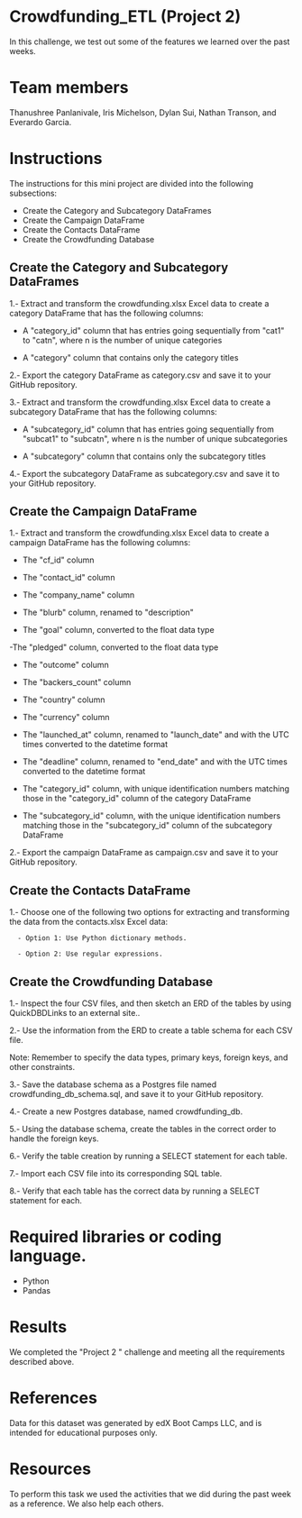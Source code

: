 # Crowdfunding_ETL (Project 2)
In this challenge, we test out some of the features we learned over the past weeks.

# Team members
Thanushree Panlanivale, Iris Michelson, Dylan Sui, Nathan Transon, and Everardo Garcia. 

# Instructions
The instructions for this mini project are divided into the following subsections:

  - Create the Category and Subcategory DataFrames
  - Create the Campaign DataFrame
  - Create the Contacts DataFrame
  - Create the Crowdfunding Database


## Create the Category and Subcategory DataFrames

1.- Extract and transform the crowdfunding.xlsx Excel data to create a category DataFrame that has the following columns:

  - A "category_id" column that has entries going sequentially from "cat1" to "catn", where n is the number of unique categories

  - A "category" column that contains only the category titles

2.- Export the category DataFrame as category.csv and save it to your GitHub repository.

3.- Extract and transform the crowdfunding.xlsx Excel data to create a subcategory DataFrame that has the following columns:

  - A "subcategory_id" column that has entries going sequentially from "subcat1" to "subcatn", where n is the number of unique subcategories

  - A "subcategory" column that contains only the subcategory titles

4.- Export the subcategory DataFrame as subcategory.csv and save it to your GitHub repository.

## Create the Campaign DataFrame

1.- Extract and transform the crowdfunding.xlsx Excel data to create a campaign DataFrame has the following columns:

  - The "cf_id" column

  - The "contact_id" column

  - The "company_name" column

  - The "blurb" column, renamed to "description"

  - The "goal" column, converted to the float data type

  -The "pledged" column, converted to the float data type

  - The "outcome" column

  - The "backers_count" column

  - The "country" column

  - The "currency" column

  - The "launched_at" column, renamed to "launch_date" and with the UTC times converted to the datetime format

  - The "deadline" column, renamed to "end_date" and with the UTC times converted to the datetime format

  - The "category_id" column, with unique identification numbers matching those in the "category_id" column of the category DataFrame

  - The "subcategory_id" column, with the unique identification numbers matching those in the "subcategory_id" column of the subcategory DataFrame

2.- Export the campaign DataFrame as campaign.csv and save it to your GitHub repository.

## Create the Contacts DataFrame

1.- Choose one of the following two options for extracting and transforming the data from the contacts.xlsx Excel data:

      - Option 1: Use Python dictionary methods.

      - Option 2: Use regular expressions.


 ## Create the Crowdfunding Database

1.- Inspect the four CSV files, and then sketch an ERD of the tables by using QuickDBDLinks to an external site..

2.- Use the information from the ERD to create a table schema for each CSV file.

  Note: Remember to specify the data types, primary keys, foreign keys, and other constraints.

3.- Save the database schema as a Postgres file named crowdfunding_db_schema.sql, and save it to your GitHub repository.

4.- Create a new Postgres database, named crowdfunding_db.

5.- Using the database schema, create the tables in the correct order to handle the foreign keys.

6.- Verify the table creation by running a SELECT statement for each table.

7.- Import each CSV file into its corresponding SQL table.

8.- Verify that each table has the correct data by running a SELECT statement for each.

# Required libraries or coding language.
   - Python
   - Pandas

# Results
We completed the "Project 2 " challenge and meeting all the requirements described above.

# References
Data for this dataset was generated by edX Boot Camps LLC, and is intended for educational purposes only.

# Resources
To perform this task we used the activities that we did during the past week as a reference. We also help each others.
